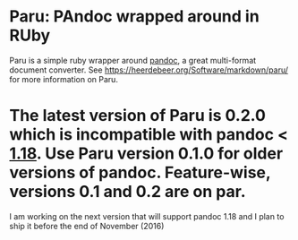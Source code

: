 # Paru: PAndoc wrapped around in RUby

Paru is a simple ruby wrapper around [pandoc](http://www.pandoc.org), a great
multi-format document converter. See
<https://heerdebeer.org/Software/markdown/paru/> for more information on Paru.

The latest version of Paru is 0.2.0 which is incompatible with pandoc <
[1.18](http://pandoc.org/releases.html#pandoc-1.18-26-oct-2016). Use Paru
version 0.1.0 for older versions of pandoc. Feature-wise, versions 0.1 and 0.2
are on par.
=======
I am working on the next version that will support pandoc 1.18 and I plan to ship it before the end of November (2016)
